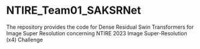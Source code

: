 # NTIRE_Team01_SAKSRNet
The repository provides the code for Dense Residual Swin Transformers for Image Super Resolution concerning NTIRE 2023 Image Super-Resolution (x4) Challenge 
